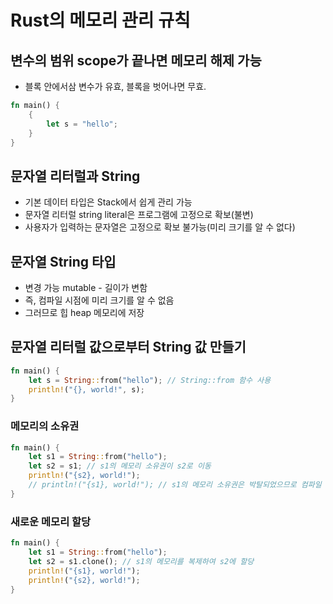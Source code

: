 # Rust의 메모리 관리 규칙

## 변수의 범위 scope가 끝나면 메모리 해제 가능

- 블록 안에서삼 변수가 유효, 블록을 벗어나면 무효.

```rust
fn main() {
    {
        let s = "hello";
    }
}
```

## 문자열 리터럴과 String

- 기본 데이터 타입은 Stack에서 쉽게 관리 가능
- 문자열 리터럴 string literal은 프로그램에 고정으로 확보(불변)
- 사용자가 입력하는 문자열은 고정으로 확보 불가능(미리 크기를 알 수 없다)

## 문자열 String 타입

- 변경 가능 mutable - 길이가 변함
- 즉, 컴파일 시점에 미리 크기를 알 수 없음
- 그러므로 힙 heap 메모리에 저장

## 문자열 리터럴 값으로부터 String 값 만들기

```rust
fn main() {
    let s = String::from("hello"); // String::from 함수 사용
    println!("{}, world!", s);
}
```

### 메모리의 소유권

```rust
fn main() {
    let s1 = String::from("hello");
    let s2 = s1; // s1의 메모리 소유권이 s2로 이동
    println!("{s2}, world!");
    // println!("{s1}, world!"); // s1의 메모리 소유권은 박탈되었으므로 컴파일 에러
}
```

### 새로운 메모리 할당

```rust
fn main() {
    let s1 = String::from("hello");
    let s2 = s1.clone(); // s1의 메모리를 복제하여 s2에 할당
    println!("{s1}, world!");
    println!("{s2}, world!");
}
```
